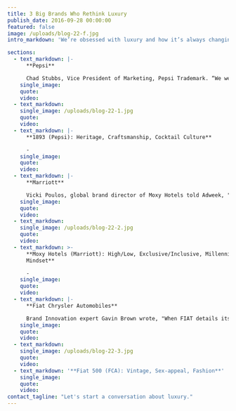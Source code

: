 ```yaml
---
title: 3 Big Brands Who Rethink Luxury
publish_date: 2016-09-28 00:00:00
featured: false
image: /uploads/blog-22-f.jpg
intro_markdown: 'We’re obsessed with luxury and how it’s always changing and evolving. Here are 3 great examples of three big, traditionally non-luxury brands leveraging luxury tactics, cues and best practices.​'

sections:
  - text_markdown: |-
      **Pepsi**

      Chad Stubbs, Vice President of Marketing, Pepsi Trademark. “We were (also) motivated by our past, so we created these unique 1893 taste experiences to honor the passion of our founder, Caleb Bradham.” ([SOURCE](http://www.prnewswire.com/news-releases/pepsi-pays-tribute-to-more-than-a-century-of-cola-making-expertise-with-the-launch-of-1893-from-the-makers-of-pepsi-cola-300242962.html))​
    single_image:
    quote:
    video:
  - text_markdown:
    single_image: /uploads/blog-22-1.jpg
    quote:
    video:
  - text_markdown: |-
      **1893 (Pepsi): Heritage, Craftsmanship, Cocktail Culture**

      -​
    single_image:
    quote:
    video:
  - text_markdown: |-
      **Marriott**

      Vicki Poulos, global brand director of Moxy Hotels told Adweek, "It's like a boutique hotel that has the social heart of a hostel...” ([SOURCE](http://www.adweek.com/news/advertising-branding/how-hotels-are-luring-millennials-era-airbnb-172136))​
    single_image:
    quote:
    video:
  - text_markdown:
    single_image: /uploads/blog-22-2.jpg
    quote:
    video:
  - text_markdown: >-
      **Moxy Hotels (Marriott): High/Low, Exclusive/Inclusive, Millennial
      Mindset**

      -​
    single_image:
    quote:
    video:
  - text_markdown: |-
      **Fiat Chrysler Automobiles**

      Brand Innovation expert Gavin Brown wrote, "When FIAT details its special and limited edition cars, it uses a level of care more characteristic of a luxury brand. Unlike the lazy, exclusive-colour-plus-badge formula used by other brands in its class, FIAT goes to great lengths to build its partners’ identities into the Cinquecento experience.” (SOURCE)​
    single_image:
    quote:
    video:
  - text_markdown:
    single_image: /uploads/blog-22-3.jpg
    quote:
    video:
  - text_markdown: '**Fiat 500 (FCA): Vintage, Sex-appeal, Fashion​**'
    single_image:
    quote:
    video:
contact_tagline: "Let's start a conversation about luxury."
---
```



